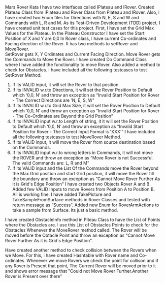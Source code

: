Mars Rover Kata
I have two interfaces called IPlateau and IRover.  Created Plateau Class from IPlateau and Rover Class from Plateau and IRover. Also, I have created two Enum files for Directions with N, E, S and W and Commands with L, R and M. 
As its Test-Driven Development (TDD) project, I have created unit test cases for this project. 
First, I have set the Grid Max Values for the Plateau. In the Plateau Constructor I have set the Start Position of X and Y are 0,0
In Rover class, I have current Co-ordinates and Facing direction of the Rover. It has two methods to setRover and MoveRover.  
SetRover gets X, Y Ordinates and Current Facing Direction.
Move Rover gets the Commands to Move the Rover.
I have created Do Command Class where I have added the functionality to move Rover. Also added a method to check for Obstacles.
I have included all the following testcases to test SetRover Method.
1.	If its VALID input, it will set the Rover to that position.
2.	If its INVALID w.r.to Directions, it will set the Rover Position to Default which ‘0,0, N’ and throw an exception as “Invalid Start Position for Rover - The Correct Directions are 'N, E, S, W"
3.	If its INVALID w.r.to Grid Max Size, it will set the Rover Position to Default which ‘0,0, N’ and throw an exception as “Invalid Start Position for Rover - The Co-Ordinates are Beyond the Grid Position”
4.	If its INVALID input w.r.to Length of string, it it will set the Rover Position to Default which ‘0,0, N’ and throw an exception as “Invalid Start Position for Rover - The Correct Input Format is 'XXX'”
I have included all the following testcases to test MoveRover Method.
1.	If its VALID input, it will move the Rover from source destination based on the Commands.
2.	If its INVALID input w.r.to wrong letters in Commands, it will not move the ROVER and throw an exception as “Move Rover is not Successful. The valid Commands are: L, R and M"
3.	If its VALID input and the List Of the Commands move the Rover beyond the Max Grid position and start Grid position, it will move the Rover till the boundary and throw an exception as “Cannot Move Rover Further As it is Grid's Edge Position"
I have created two Objects Rover A and B. Added few VALID Inputs to move Rovers from Position A to Position B. All is working fine.
I have added TakePicture and TakeSampleFromSurface methods in Rover Classes and tested with return message as “Success”. Added new Enum for RoverArmActions to take a sample from Surface. Its just a basic method.

I have created ObstacleInfo method in Plteau Class to have the List of Points where the Obstacles are. 
I use this List of Obstacles Points to check for the Obstacles Whenever the MoveRover method called. The Rover will be moved before the Obtacle Point and throw an exception as "Cannot Move Rover Further As it is Grid's Edge Position".

Have created another method to check collision between the Rovers when we Move. For this, i have created Hashtable with Rover name and Co-ordinates. Whenever we move Rovers we check the point for collison and if any Rover is Present that point, The Current Rover will be moved prior to it and shows error message that "Could not Move Rover Further.Another Rover is Present over there"


